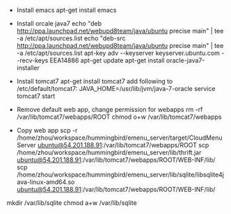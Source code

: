 - Install emacs
apt-get install emacs

- Install orcale java7
echo "deb http://ppa.launchpad.net/webupd8team/java/ubuntu precise main" | tee -a /etc/apt/sources.list
echo "deb-src http://ppa.launchpad.net/webupd8team/java/ubuntu precise main" | tee -a /etc/apt/sources.list
apt-key adv --keyserver keyserver.ubuntu.com --recv-keys EEA14886
apt-get update
apt-get install oracle-java7-installer

- Install tomcat7
apt-get install tomcat7
add following to /etc/default/tomcat7: JAVA_HOME=/usr/lib/jvm/java-7-oracle
service tomcat7 start

- Remove default web app, change permission for webapps
rm -rf /var/lib/tomcat7/webapps/ROOT
chmod o+w /var/lib/tomcat7/webapps

- Copy web app
scp -r /home/zhou/workspace/hummingbird/emenu_server/target/CloudMenuServer ubuntu@54.201.188.91:/var/lib/tomcat7/webapps/ROOT
scp /home/zhou/workspace/hummingbird/emenu_server/lib/thrift.jar ubuntu@54.201.188.91:/var/lib/tomcat7/webapps/ROOT/WEB-INF/lib/
scp /home/zhou/workspace/hummingbird/emenu_server/lib/sqlite/libsqlite4java-linux-amd64.so ubuntu@54.201.188.91:/var/lib/tomcat7/webapps/ROOT/WEB-INF/lib/

mkdir /var/lib/sqlite
chmod a+w /var/lib/sqlite
